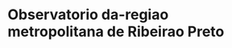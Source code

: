 # Observatorio da-regiao metropolitana de Ribeirao Preto

[Produtos mais importados pela RMRP de 2016 a 2020]: https://public.tableau.com/views/ProdutosmaisimportadospelaRMRP2016-20201/ProdutosmaisimportadosnaRMRP-painel?:language=pt-BR&:sid=&:display_count=n&:origin=viz_share_link

[Produtos mais exportados pela RMRP de 2016 a 2020]: https://public.tableau.com/views/ProdutosmaisexportadosanaRMRP2016-20201/ProdutosmaisexportadosnaRMRP-painel?:language=en-US&:sid=&:display_count=n&:origin=viz_share_link

[Importação em Kg liquído e produto importado RMRP 2016-20201]: https://public.tableau.com/views/ImportaoemKgliqudoeprodutoimportadoRMRP2016-20201/ImportaesKgmunicpiosdaRMRP?:language=pt-BR&:sid=&:display_count=n&:origin=viz_share_link

[Exportação em Kg Líquido RMRP 2016-20201]: https://public.tableau.com/views/ExportaoemKgLquidoRMRP2016-20201/ExportaesemKgmunicipiosdaRMRP?:language=pt-BR&:sid=&:display_count=n&:origin=viz_share_link

[Importação em US$ RMRP 2016-2020]: https://public.tableau.com/views/ImportaoemUSRMRP2016-20201/ImportaesemUSRMRP?:language=pt-BR&:sid=&:display_count=n&:origin=viz_share_link

[Exportação em US$ RMRP 2016-2020]: https://public.tableau.com/views/ExportaoRMRP2016-20201/ExportaesemUSRMRP?:language=pt-BR&:sid=&:display_count=n&:origin=viz_share_link

[Receitas Municipais por ano na Região Metropolitana de Ribeirão Preto 2017-2020]: https://public.tableau.com/views/ReceitasMunicipaisSP2017-2020/Painel1?:language=pt-BR&:sid=&:display_count=n&:origin=viz_share_link










